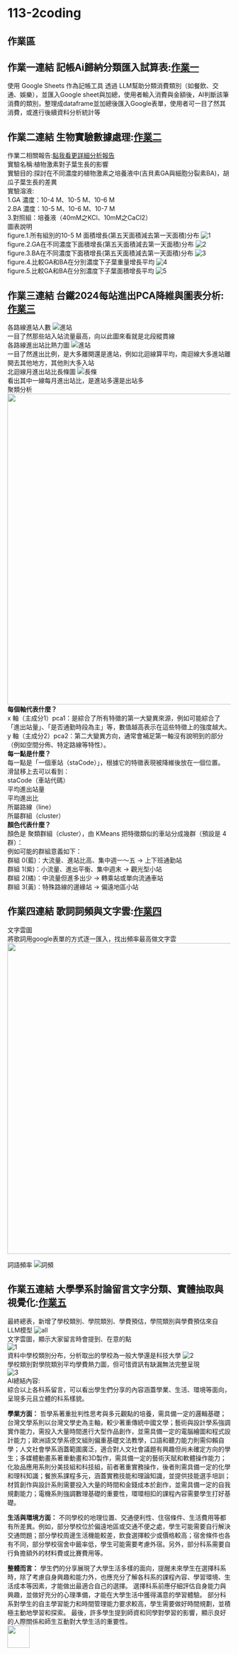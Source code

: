 # 113-2coding
## 作業區  
## **作業一連結 記帳Ai歸納分類匯入試算表:[作業一](https://github.com/kurakanja/113-2coding/blob/main/HW1.ipynb)**  
  
使用 Google Sheets 作為記帳工具 透過 LLM幫助分類消費類別（如餐飲、交通、娛樂），並匯入Google sheet與加總，使用者輸入消費與金額後，AI判斷該筆消費的類別，整理成dataframe並加總後匯入Google表單，使用者可一目了然其消費，或進行後續資料分析統計等    
## **作業二連結 生物實驗數據處理:[作業二](https://github.com/kurakanja/113-2coding/blob/main/%E7%94%9F%E7%89%A9%E6%A4%8D%E7%89%A9%E7%9B%92%E9%AC%9A%E5%9C%96.ipynb)**    　
  
作業二相關報告:[點我看更詳細分析報告](https://docs.google.com/document/d/1_rFbIWTvPx5XcIhLqyhatzQqTHGtSD3INcT09gqsM0k/edit?tab=t.0)  
實驗名稱:植物激素對⼦葉⽣⻑的影響  
實驗目的:探討在不同濃度的植物激素之培養液中(吉貝素GA與細胞分裂素BA)，胡瓜⼦葉⽣⻑的差異  
實驗溶液:  
1.GA 濃度：10-4 M、10-5 M、10-6 M   
2.BA 濃度：10-5 M、10-6 M、10-7 M   
3.對照組：培養液（40mM之KCl、10mM之CaCl2）  
圖表說明  
figure.1.所有組別的10-5 M 面積增長(第五天面積減去第一天面積)分布  ![1](image/fig1.png)  
figure.2.GA在不同濃度下面積增長(第五天面積減去第一天面積)分布  ![2](image/fig2.png)  
figure.3.BA在不同濃度下面積增長(第五天面積減去第一天面積)分布  ![3](image/fig3.png)  
figure.4.比較GA和BA在分別濃度下子葉重量增長平均  ![4](image/fig4.png)  
figure.5.比較GA和BA在分別濃度下子葉面積增長平均  ![5](image/fig5.png)  

## **作業三連結 台鐵2024每站進出PCA降維與圖表分析:[作業三](台鐵2024每站進出PCA降維與圖表分析.ipynb)**   
各路線進站人數 ![進站](image/各路線進站人數.png)  
一目了然那些站入站流量最高，向以此圖來看就是北段縱貫線  
各路線進出站比熱力圖 ![進站](image/進出比熱力圖.png)   
一目了然進出比例，是大多離開還是進站，例如北迴線算平均，南迴線大多進站離開去其他地方，其他則大多入站  
北迴線月進出站比長條圖 ![長條](image/進出比長條圖.png)  
看出其中一線每月進出站比，是進站多還是出站多  
聚類分析<img src="image/聚類分析.png" width="700"/>  
**每個軸代表什麼？**  
x 軸（主成分1）pca1：是綜合了所有特徵的第一大變異來源，例如可能綜合了「進出站量」、「是否通勤時段為主」等，數值越高表示在這些特徵上的強度越大。  
y 軸（主成分2）pca2：第二大變異方向，通常會補足第一軸沒有說明到的部分（例如空間分佈、特定路線等特性）。  
**每一點是什麼？**  
每一點是「一個車站（staCode）」，根據它的特徵表現被降維後放在一個位置。  
滑鼠移上去可以看到：  
staCode（車站代碼）  
平均進出站量  
平均進出比  
所屬路線（line）  
所屬群組（cluster）  
**顏色代表什麼？**  
顏色是 聚類群組（cluster），由 KMeans 把特徵類似的車站分成幾群（預設是 4 群）：  
例如可能的群組意義如下：  
群組 0(藍)：大流量、進站比高、集中週一～五 → 上下班通勤站  
群組 1(紫)：小流量、進出平衡、集中週末 → 觀光型小站  
群組 2(橘)：中流量但進多出少 → 轉乘站或單向流通車站  
群組 3(黃)：特殊路線的邊緣站 → 偏遠地區小站  
  
## **作業四連結 歌詞詞頻與文字雲:[作業四](https://github.com/kurakanja/113-2coding/blob/main/%E6%96%87%E5%AD%97%E5%88%86%E9%A1%9E%E8%AA%B2%E5%A0%82%E7%B7%B4%E7%BF%92(%E8%8D%89%E6%9D%B1%E6%B2%92%E6%9C%89%E6%B4%BE%E5%B0%8D%E5%85%A8%E6%AD%8C%E6%9B%B2%E6%AD%8C%E8%A9%9E).ipynb)**    
  
文字雲圖  
將歌詞用google表單的方式逐一匯入，找出頻率最高做文字雲  
<img src="image/文字雲圖.png" width="700"/>   

詞語頻率  ![詞頻](image/歌詞詞頻.png)  

## **作業五連結 大學學系討論留言文字分類、實體抽取與視覺化:[作業五](大學學系討論留言文字分類.ipynb)**  
最終總表，新增了學校類別、學院類別、學費預估，學院類別與學費預估來自LLM模型
 ![all](image/總表hw5.png)  
文字雲圖，顯示大家留言時會提到、在意的點    
![1](image/文字雲圖hw5.png)  
資料中學校類別分布，分析取出的學校為一般大學還是科技大學 
![2](image/資料中學校類別分布.png)  
學校類別對學院類別平均學費熱力圖，但可惜資訊有缺漏無法完整呈現  
![3](image/熱力圖hw5.png)    
AI總結內容:  
綜合以上各科系留言，可以看出學生們分享的內容涵蓋學業、生活、環境等面向，呈現多元且立體的科系樣貌。

**學業方面：**  哲學系著重批判性思考與多元觀點的培養，需具備一定的邏輯基礎；台灣文學系則以台灣文學史為主軸，較少著重傳統中國文學；藝術與設計學系強調實作能力，需投入大量時間進行大型作品創作，並需具備一定的電腦繪圖和程式設計能力；歐洲語文學系德文組則偏重基礎文法教學，口語和聽力能力則需仰賴自學；人文社會學系涵蓋範圍廣泛，適合對人文社會議題有興趣但尚未確定方向的學生；多媒體動畫系著重動畫和3D製作，需具備一定的藝術天賦和軟體操作能力；化妝品應用系則分美技組和科技組，前者著重實務操作，後者則需具備一定的化學和理科知識；餐旅系課程多元，涵蓋實務技能和理論知識，並提供技能選手培訓；材質創作與設計系則需要投入大量的時間和金錢成本於創作，並需具備一定的自我規劃能力；電機系則強調數理基礎的重要性，環環相扣的課程內容需要學生打好基礎。  

**生活與環境方面：**  不同學校的地理位置、交通便利性、住宿條件、生活費用等都有所差異。例如，部分學校位於偏遠地區或交通不便之處，學生可能需要自行解決交通問題；部分學校周邊生活機能較差，飲食選擇較少或價格較高；宿舍條件也各有不同，部分學校宿舍中籤率低，學生可能需要考慮外宿。另外，部分科系需要自行負擔額外的材料費或比賽費用等。  

**整體而言：**  學生們的分享展現了大學生活多樣的面向，提醒未來學生在選擇科系時，除了考慮自身興趣和能力外，也應充分了解各科系的課程內容、學習環境、生活成本等因素，才能做出最適合自己的選擇。 選擇科系前應仔細評估自身能力與興趣，並做好充分的心理準備，才能在大學生活中獲得滿意的學習體驗。  部分科系對學生的自主學習能力和時間管理能力要求較高，學生需要做好時間規劃，並積極主動地學習和探索。  最後，許多學生提到師資和同學對學習的影響，顯示良好的人際關係和師生互動對大學生活的重要性。  
<img src="暫存/images/teachertheme/ttheme_girl_wow.png" width="50"/>  

